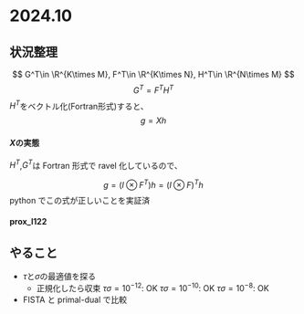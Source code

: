 <script type="text/javascript" async src="https://cdnjs.cloudflare.com/ajax/libs/mathjax/3.2.2/es5/tex-mml-chtml.min.js">
</script>
<script type="text/x-mathjax-config">
 MathJax.Hub.Config({
 tex2jax: {
 inlineMath: [['$', '$'] ],
 displayMath: [ ['$$','$$'], ["\\[","\\]"] ]
 }
 });
</script>

# 2024.10

## 状況整理

$$ G^T\in \R^{K\times M}, F^T\in \R^{K\times N}, H^T\in \R^{N\times M} $$
$$ G^T=F^TH^T $$
$H^T$をベクトル化(Fortran形式)すると、
$$ g=Xh $$

#### $X$の実態

$H^T$,$G^T$は Fortran 形式で ravel 化しているので、

$$ g=(I\otimes F^T)h=(I\otimes F)^Th $$
python でこの式が正しいことを実証済

#### prox_l122

## やること

- $\tau$と$\sigma$の最適値を探る
  - 正規化したら収束
    $\tau\sigma=10^{ -12 }$: OK
    $\tau\sigma=10^{ -10 }$: OK
    $\tau\sigma=10^{ -8 }$: OK
- FISTA と primal-dual で比較
